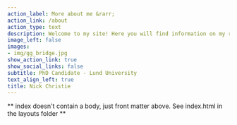 ```yaml
---
action_label: More about me &rarr;
action_link: /about
action_type: text
description: Welcome to my site! Here you will find information on my research along with my thoughts on Corporate Finance topics and how we can take advantage of what R has to offer.  Have a look around!
image_left: false
images:
- img/gg_bridge.jpg
show_action_link: true
show_social_links: false
subtitle: PhD Candidate - Lund University
text_align_left: true
title: Nick Christie
---
```


** index doesn't contain a body, just front matter above.
See index.html in the layouts folder **
